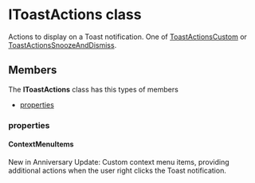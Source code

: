 
# IToastActions class

Actions to display on a Toast notification. One of [ToastActionsCustom](Microsoft_Toolkit_Uwp_Notifications_ToastActionsCustom.md) or [ToastActionsSnoozeAndDismiss](Microsoft_Toolkit_Uwp_Notifications_ToastActionsSnoozeAndDismiss.md).

## Members

The **IToastActions** class has this types of members

* [properties](#properties)

### properties

#### ContextMenuItems

New in Anniversary Update: Custom context menu items, providing additional actions when the user right clicks the Toast notification.
